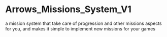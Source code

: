 # Arrows_Missions_System_V1
 a mission system that take  care of progression and other missions aspects for you, and makes it simple to implement new missions for your games
